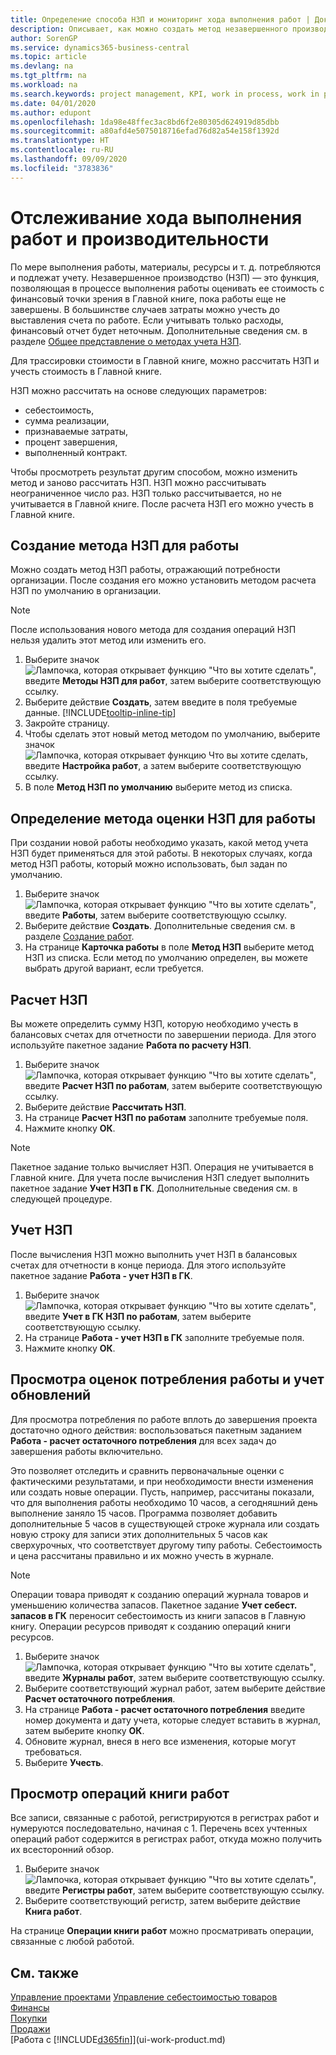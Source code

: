```yaml
---
title: Определение способа НЗП и мониторинг хода выполнения работ | Документация Майкрософт
description: Описывает, как можно создать метод незавершенного производства (НЗП) и рассчитать НЗП для оценки финансового значения еще выполняющихся работ.
author: SorenGP
ms.service: dynamics365-business-central
ms.topic: article
ms.devlang: na
ms.tgt_pltfrm: na
ms.workload: na
ms.search.keywords: project management, KPI, work in process, work in progress
ms.date: 04/01/2020
ms.author: edupont
ms.openlocfilehash: 1da98e48ffec3ac8bd6f2e80305d624919d85dbb
ms.sourcegitcommit: a80afd4e5075018716efad76d82a54e158f1392d
ms.translationtype: HT
ms.contentlocale: ru-RU
ms.lasthandoff: 09/09/2020
ms.locfileid: "3783836"
---
```

# <a name="monitor-job-progress-and-performance"></a>Отслеживание хода выполнения работ и производительности
По мере выполнения работы, материалы, ресурсы и т. д. потребляются и подлежат учету. Незавершенное производство (НЗП) — это функция, позволяющая в процессе выполнения работы оценивать ее стоимость с финансовый точки зрения в Главной книге, пока работы еще не завершены. В большинстве случаев затраты можно учесть до выставления счета по работе. Если учитывать только расходы, финансовый отчет будет неточным. Дополнительные сведения см. в разделе [Общее представление о методах учета НЗП](projects-understanding-wip.md).

Для трассировки стоимости в Главной книге, можно рассчитать НЗП и учесть стоимость в Главной книге.

НЗП можно рассчитать на основе следующих параметров:

* себестоимость,
* сумма реализации,
* признаваемые затраты,
* процент завершения,
* выполненный контракт.

Чтобы просмотреть результат другим способом, можно изменить метод и заново рассчитать НЗП. НЗП можно рассчитывать неограниченное число раз. НЗП только рассчитывается, но не учитывается в Главной книге. После расчета НЗП его можно учесть в Главной книге.

## <a name="to-create-a-job-wip-method"></a>Создание метода НЗП для работы
Можно создать метод НЗП работы, отражающий потребности организации. После создания его можно установить методом расчета НЗП по умолчанию в организации.  

> [!NOTE]
> После использования нового метода для создания операций НЗП нельзя удалить этот метод или изменить его.  

1. Выберите значок ![Лампочка, которая открывает функцию "Что вы хотите сделать"](media/ui-search/search_small.png "Что вы хотите сделать"), введите **Методы НЗП для работ**, затем выберите соответствующую ссылку.  
2. Выберите действие **Создать**, затем введите в поля требуемые данные. [!INCLUDE[tooltip-inline-tip](includes/tooltip-inline-tip_md.md)]  
3. Закройте страницу.   
4. Чтобы сделать этот новый метод методом по умолчанию, выберите значок ![Лампочка, которая открывает функцию Что вы хотите сделать](media/ui-search/search_small.png "Что вы хотите сделать"), введите **Настройка работ**, а затем выберите соответствующую ссылку.  
5. В поле **Метод НЗП по умолчанию** выберите метод из списка.

## <a name="to-define-a-wip-method-for-a-job"></a>Определение метода оценки НЗП для работы
При создании новой работы необходимо указать, какой метод учета НЗП будет применяться для этой работы. В некоторых случаях, когда метод НЗП работы, который можно использовать, был задан по умолчанию.

1. Выберите значок ![Лампочка, которая открывает функцию "Что вы хотите сделать"](media/ui-search/search_small.png "Что вы хотите сделать"), введите **Работы**, затем выберите соответствующую ссылку.
2. Выберите действие **Создать**. Дополнительные сведения см. в разделе [Создание работ](projects-how-create-jobs.md).  
3. На странице **Карточка работы** в поле **Метод НЗП** выберите метод НЗП из списка. Если метод по умолчанию определен, вы можете выбрать другой вариант, если требуется.  

## <a name="to-calculate-wip"></a>Расчет НЗП
Вы можете определить сумму НЗП, которую необходимо учесть в балансовых счетах для отчетности по завершении периода. Для этого используйте пакетное задание **Работа по расчету НЗП**.  

1. Выберите значок ![Лампочка, которая открывает функцию "Что вы хотите сделать"](media/ui-search/search_small.png "Что вы хотите сделать"), введите **Расчет НЗП по работам**, затем выберите соответствующую ссылку.  
2. Выберите действие **Рассчитать НЗП**.
3. На странице **Расчет НЗП по работам** заполните требуемые поля.
4. Нажмите кнопку **ОК**.  

> [!NOTE]  
>   Пакетное задание только вычисляет НЗП. Операция не учитывается в Главной книге. Для учета после вычисления НЗП следует выполнить пакетное задание **Учет НЗП в ГК**. Дополнительные сведения см. в следующей процедуре.

## <a name="to-post-wip"></a>Учет НЗП
После вычисления НЗП можно выполнить учет НЗП в балансовых счетах для отчетности в конце периода. Для этого используйте пакетное задание **Работа - учет НЗП в ГК**.

1. Выберите значок ![Лампочка, которая открывает функцию "Что вы хотите сделать"](media/ui-search/search_small.png "Что вы хотите сделать"), введите **Учет в ГК НЗП по работам**, затем выберите соответствующую ссылку.  
2. На странице **Работа - учет НЗП в ГК** заполните требуемые поля.  
3. Нажмите кнопку **ОК**.

## <a name="to-view-job-usage-estimates-and-post-updates"></a>Просмотра оценок потребления работы и учет обновлений
Для просмотра потребления по работе вплоть до завершения проекта достаточно одного действия: воспользоваться пакетным заданием **Работа - расчет остаточного потребления** для всех задач до завершения работы включительно.  

Это позволяет отследить и сравнить первоначальные оценки с фактическими результатами, и при необходимости внести изменения или создать новые операции. Пусть, например, рассчитаны показали, что для выполнения работы необходимо 10 часов, а сегодняшний день выполнение заняло 15 часов. Программа позволяет добавить дополнительные 5 часов в существующей строке журнала или создать новую строку для записи этих дополнительных 5 часов как сверхурочных, что соответствует другому типу работы. Себестоимость и цена рассчитаны правильно и их можно учесть в журнале.  

> [!NOTE]  
>   Операции товара приводят к созданию операций журнала товаров и уменьшению количества запасов. Пакетное задание **Учет себест. запасов в ГК** переносит себестоимость из книги запасов в Главную книгу. Операции ресурсов приводят к созданию операций книги ресурсов.  

1. Выберите значок ![Лампочка, которая открывает функцию "Что вы хотите сделать"](media/ui-search/search_small.png "Что вы хотите сделать"), введите **Журналы работ**, затем выберите соответствующую ссылку.  
2. Выберите соответствующий журнал работ, затем выберите действие **Расчет остаточного потребления**.  
3. На странице **Работа - расчет остаточного потребления** введите номер документа и дату учета, которые следует вставить в журнал, затем выберите кнопку **ОК**.  
4. Обновите журнал, внеся в него все изменения, которые могут требоваться.  
5. Выберите **Учесть**.

## <a name="to-view-job-ledger-entries"></a>Просмотр операций книги работ
Все записи, связанные с работой, регистрируются в регистрах работ и нумеруются последовательно, начиная с 1. Перечень всех учтенных операций работ содержится в регистрах работ, откуда можно получить их всесторонний обзор.    

1. Выберите значок ![Лампочка, которая открывает функцию "Что вы хотите сделать"](media/ui-search/search_small.png "Что вы хотите сделать"), введите **Регистры работ**, затем выберите соответствующую ссылку.
2. Выберите соответствующий регистр, затем выберите действие **Книга работ**.

На странице **Операции книги работ** можно просматривать операции, связанные с любой работой.  

## <a name="see-also"></a>См. также
[Управление проектами](projects-manage-projects.md)
[Управление себестоимостью товаров](finance-manage-inventory-costs.md)   
[Финансы](finance.md)  
[Покупки](purchasing-manage-purchasing.md)         
[Продажи](sales-manage-sales.md)      
[Работа с [!INCLUDE[d365fin](includes/d365fin_md.md)]](ui-work-product.md)  
